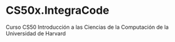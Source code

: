 # CS50x.IntegraCode
Curso CS50 Introducción a las Ciencias de la Computación de la Universidad de Harvard
